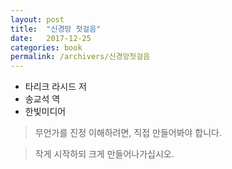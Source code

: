 ```yaml
---
layout: post
title:  "신경망 첫걸음"
date:   2017-12-25
categories: book
permalink: /archivers/신경망첫걸음
---
```


* 타리크 라시드 저
* 송교석 역
* 한빛미디어

> 무언가를 진정 이해하려면, 직접 만들어봐야 합니다.

> 작게 시작하되 크게 만들어나가십시오.
